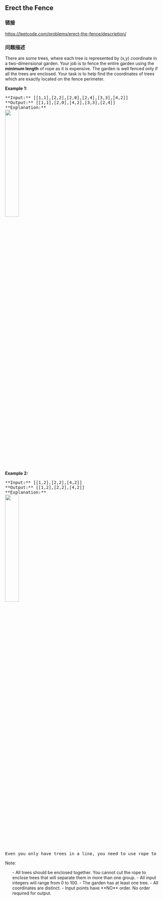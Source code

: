 ## Erect the Fence  
### 链接  
https://leetcode.com/problems/erect-the-fence/description/  
### 问题描述
There are some trees, where each tree is represented by (x,y) coordinate in a two-dimensional garden. Your job is to fence the entire garden using the **minimum length** of rope as it is expensive. The garden is well fenced only if all the trees are enclosed. Your task is to help find the coordinates of trees which are exactly located on the fence perimeter.

**Example 1:**<br />
<pre>
**Input:** [[1,1],[2,2],[2,0],[2,4],[3,3],[4,2]]
**Output:** [[1,1],[2,0],[4,2],[3,3],[2,4]]
**Explanation:**
<img src="/static/images/problemset/erect_the_fence_1.png" width = "30%" />
</pre>


**Example 2:**<br />
<pre>
**Input:** [[1,2],[2,2],[4,2]]
**Output:** [[1,2],[2,2],[4,2]]
**Explanation:**
<img src="/static/images/problemset/erect_the_fence_2.png" width = "30%" />
Even you only have trees in a line, you need to use rope to enclose them. 
</pre>


 Note: 
<ol>
- All trees should be enclosed together. You cannot cut the rope to enclose trees that will separate them in more than one group.
- All input integers will range from 0 to 100. 
- The garden has at least one tree. 
- All coordinates are distinct. 
- Input points have **NO** order. No order required for output.
</ol>


